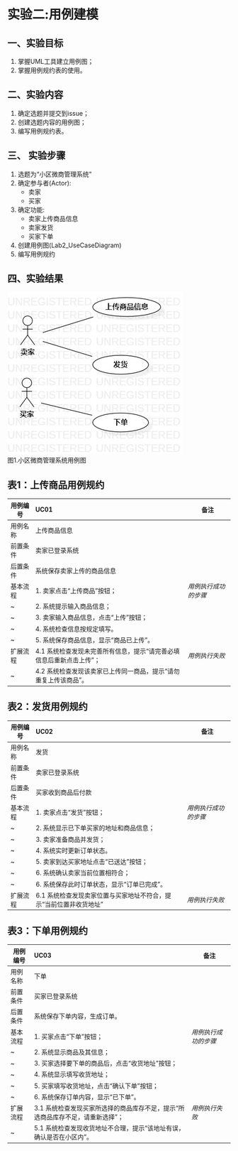 # 实验二:用例建模

## 一、实验目标

1. 掌握UML工具建立用例图；  
2. 掌握用例规约表的使用。

## 二、实验内容

1. 确定选题并提交到issue；  
2. 创建选题内容的用例图；  
3. 编写用例规约表。

## 三、 实验步骤  

1. 选题为“小区微商管理系统”
2. 确定参与者(Actor):  
      - 卖家
      - 买家
3. 确定功能:   
      - 卖家上传商品信息
      - 卖家发货
      - 买家下单
4. 创建用例图(Lab2_UseCaseDiagram)
5. 编写用例规约


## 四、实验结果  

![lab2UML用例图](./Lab2_UseCaseDiagram.jpg)  
图1.小区微商管理系统用例图  


## 表1：上传商品用例规约  

用例编号  | UC01 | 备注  
-|:-|-  
用例名称  | 上传商品信息  |   
前置条件  | 卖家已登录系统   |    
后置条件  | 系统保存卖家上传的商品信息   |    
基本流程  | 1. 卖家点击“上传商品”按钮；  |*用例执行成功的步骤*    
~| 2. 系统提示输入商品信息；  |   
~| 3. 卖家输入商品信息，点击“上传”按钮；  |   
~| 4. 系统检查信息按规定填写。  |    
~| 5. 系统保存商品信息，显示“商品已上传”。  |
扩展流程  | 4.1 系统检查发现未完善所有信息，提示“请完善必填信息后重新点击上传”；  |*用例执行失败*    
~| 4.2 系统检查发现该卖家已上传同一商品，提示“请勿重复上传该商品”。  |  

## 表2：发货用例规约  

用例编号  | UC02 | 备注  
-|:-|-  
用例名称  | 发货  |   
前置条件  | 卖家已登录系统   |    
后置条件  | 买家收到商品后付款    |    
基本流程  | 1. 卖家点击“发货”按钮；  |*用例执行成功的步骤*    
~| 2. 系统显示已下单买家的地址和商品信息；  |   
~| 3. 卖家准备商品并发货；  |   
~| 4. 系统实时更新订单状态。  |    
~| 5. 卖家到达买家地址点击“已送达”按钮；  |   
~| 6. 系统确认卖家当前位置相符合；  |   
~| 6. 系统保存此时订单状态，显示“订单已完成”。  |   
扩展流程  |  6.1 系统检查发现卖家位置与买家地址不符合，提示“当前位置非收货地址”  |*用例执行失败*     

## 表3：下单用例规约  

用例编号  | UC03 | 备注  
-|:-|-  
用例名称  | 下单  |   
前置条件  | 买家已登录系统   |    
后置条件  | 系统保存下单内容，生成订单。     |    
基本流程  | 1. 买家点击“下单”按钮；  |*用例执行成功的步骤*    
~| 2. 系统显示商品及其信息；  |   
~| 3. 买家选择要下单的商品后，点击“收货地址”按钮；  |   
~| 4. 系统显示填写收货地址；  |    
~| 5. 买家填写收货地址，点击“确认下单”按钮；  |    
~| 6. 系统保存订单内容，显示“已下单”。  |   
扩展流程  | 3.1 系统检查发现买家所选择的商品库存不足，提示“所选商品库存不足，请重新选择”；  |*用例执行失败*    
~| 5.1 系统检查发现收货地址不合理，提示“该地址有误，确认是否在小区内”。  |  
